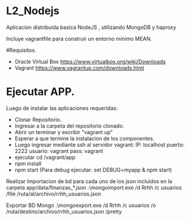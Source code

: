 # L2_Nodejs
Aplicacion distribuida basica NodeJS , utilizando MongoDB y haproxy

Incluye vagrantfile para construir un entorno mínimo MEAN.

#Requisitos.
- Oracle Virtual Box https://www.virtualbox.org/wiki/Downloads
- Vagrant https://www.vagrantup.com/downloads.html

# Ejecutar APP.

Luego de instalar las aplicaciones requeridas:
-	Clonar Repositorio.
-	Ingresar a la carpeta del repositorio clonado.
-	Abrir un terminar y escribir "vagrant up"
-	Esperar a que termine la instalacion de los componentes.
-	Luego ingresar mediante ssh al servidor vagrant:
		IP: localhost
		puerto: 2222
		usuario: vagrant
		pass: vagrant
-	ejecutar cd /vagrant/app
-	npm install 
-	npm start (Para debug ejecutar: set DEBUG=myapp & npm start)


Realizar Importacion de bd para cada uno de los json incluidos en la carpeta app/data/finanzas_*.json
.\mongoimport.exe /d Rrhh /c usuarios /file /ruta/al/archivo/rrhh_usuarios.json

Exportar BD Mongo
.\mongoexport.exe /d Rrhh /c usuarios /o /ruta/destino/archivo/rrhh_usuarios.json /pretty

